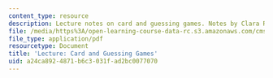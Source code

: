 ```yaml
---
content_type: resource
description: Lecture notes on card and guessing games. Notes by Clara Rhee.
file: /media/https%3A/open-learning-course-data-rc.s3.amazonaws.com/cms-608-game-design-spring-2008/a24ca8924871b6c3031fad2bc0077070_MITCMS_608s08_lec_notes12.pdf
file_type: application/pdf
resourcetype: Document
title: 'Lecture: Card and Guessing Games'
uid: a24ca892-4871-b6c3-031f-ad2bc0077070
---
```

